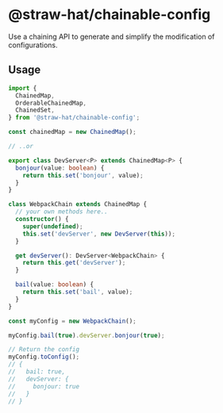 # @straw-hat/chainable-config

Use a chaining API to generate and simplify the modification of configurations.

## Usage

```typescript
import {
  ChainedMap,
  OrderableChainedMap,
  ChainedSet,
} from '@straw-hat/chainable-config';

const chainedMap = new ChainedMap();

// ..or

export class DevServer<P> extends ChainedMap<P> {
  bonjour(value: boolean) {
    return this.set('bonjour', value);
  }
}

class WebpackChain extends ChainedMap {
  // your own methods here..
  constructor() {
    super(undefined);
    this.set('devServer', new DevServer(this));
  }

  get devServer(): DevServer<WebpackChain> {
    return this.get('devServer');
  }

  bail(value: boolean) {
    return this.set('bail', value);
  }
}

const myConfig = new WebpackChain();

myConfig.bail(true).devServer.bonjour(true);

// Return the config
myConfig.toConfig();
// {
//   bail: true,
//   devServer: {
//     bonjour: true
//   }
// }
```
